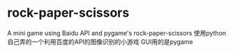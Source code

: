 # rock-paper-scissors
A mini game using Baidu API and pygame's rock-paper-scissors
使用python自己弄的一个利用百度的API的图像识别的小游戏
GUI用的是pygame
